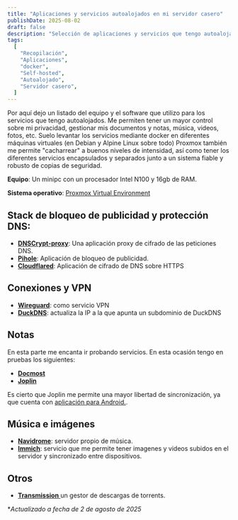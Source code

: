 ```yaml
---
title: "Aplicaciones y servicios autoalojados en mi servidor casero"
publishDate: 2025-08-02
draft: false
description: "Selección de aplicaciones y servicios que tengo autoalojados en mi servidor casero"
tags:
  [
    "Recopilación",
    "Aplicaciones",
    "docker",
    "Self-hosted",
    "Autoalojado",
    "Servidor casero",
  ]
---
```


Por aquí dejo un listado del equipo y el software que utilizo para los servicios que tengo autoalojados. Me permiten tener un mayor control sobre mi privacidad, gestionar mis documentos y notas, música, videos, fotos, etc.
Suelo levantar los servicios mediante docker en diferentes máquinas virtuales (en Debian y Alpine Linux sobre todo)
Proxmox también me permite "cacharrear" a buenos niveles de intensidad, así como tener los diferentes servicios encapsulados y separados junto a un sistema fiable y robusto de copias de seguridad.

**Equipo**: Un minipc con un procesador Intel N100 y 16gb de RAM.

**Sistema operativo**: [Proxmox Virtual Environment](https://www.proxmox.com)

## Stack de bloqueo de publicidad y protección DNS:

- **[DNSCrypt-proxy](https://www.dnscrypt.org/)**: Una aplicación proxy de cifrado de las peticiones DNS.
- **[Pihole](https://pi-hole.net/)**: Aplicación de bloqueo de publicidad.
- **[Cloudflared](https://github.com/cloudflare/cloudflared)**: Aplicación de cifrado de DNS sobre HTTPS

## Conexiones y VPN

- [**Wireguard**](https://www.wireguard.com/): como servicio VPN
- [**DuckDNS**](https://hub.docker.com/r/linuxserver/duckdns): actualiza la IP a la que apunta un subdominio de DuckDNS

## Notas

En esta parte me encanta ir probando servicios. En esta ocasión tengo en pruebas los siguientes:

- [**Docmost**](https://github.com/Docmost/docmost)
- [**Joplin**](https://joplinapp.org/)

Es cierto que Joplin me permite una mayor libertad de sincronización, ya que cuenta con [aplicación para Android.](https://f-droid.org/packages/net.cozic.joplin/).

## Música e imágenes

- [**Navidrome**](https://www.navidrome.org/): servidor propio de música.
- [**Immich**](https://immich.app/): servicio que me permite tener imagenes y videos subidos en el servidor y sincronizado entre dispositivos.

## Otros

- [**Transmission** ](https://transmissionbt.com/)un gestor de descargas de torrents.

\*_Actualizado a fecha de 2 de agosto de 2025_